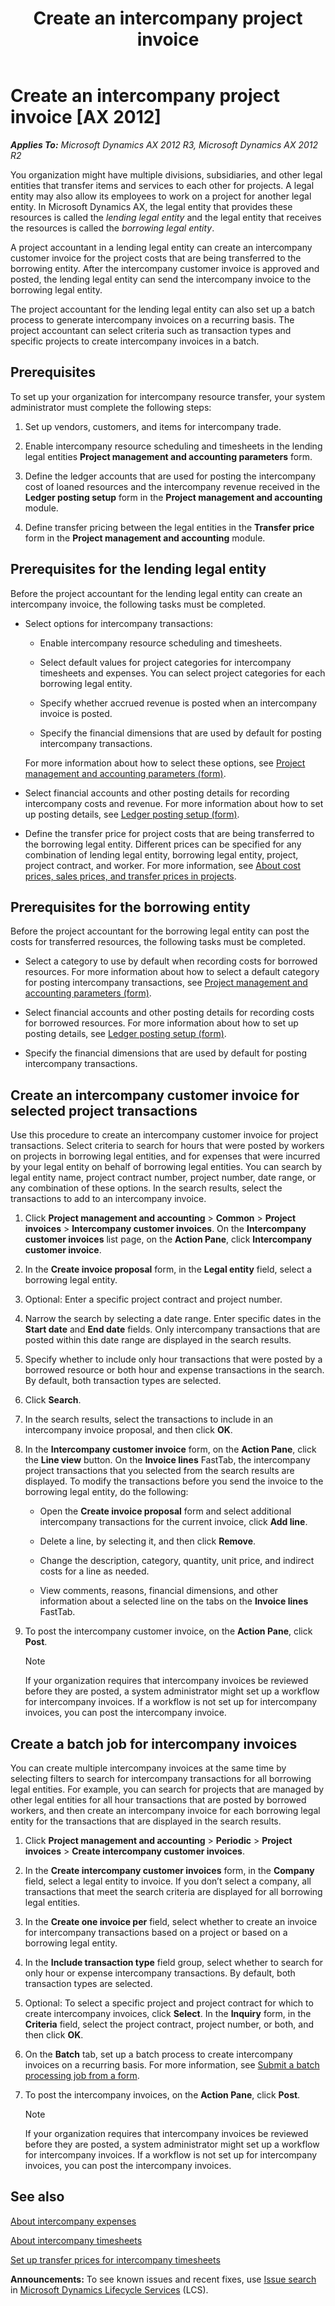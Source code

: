 ﻿---
title: Create an intercompany project invoice
TOCTitle: Create an intercompany project invoice
ms:assetid: 73987788-75b0-4484-8da4-1fed94fb73de
ms:mtpsurl: https://technet.microsoft.com/en-us/library/Dn528662(v=AX.60)
ms:contentKeyID: 59636747
ms.date: 11/14/2014
mtps_version: v=AX.60
f1_keywords:
- intercompany
- project invoice
- borrowed resource
- Forms.ProjIntercompanyInvoice
- MsDynAx060.Forms.ProjIntercompanyInvoice
- Forms.ProjIntercompanyTransactionSelection
---

# Create an intercompany project invoice [AX 2012]


_**Applies To:** Microsoft Dynamics AX 2012 R3, Microsoft Dynamics AX 2012 R2_

You organization might have multiple divisions, subsidiaries, and other legal entities that transfer items and services to each other for projects. A legal entity may also allow its employees to work on a project for another legal entity. In Microsoft Dynamics AX, the legal entity that provides these resources is called the *lending legal entity* and the legal entity that receives the resources is called the *borrowing legal entity*.

A project accountant in a lending legal entity can create an intercompany customer invoice for the project costs that are being transferred to the borrowing entity. After the intercompany customer invoice is approved and posted, the lending legal entity can send the intercompany invoice to the borrowing legal entity.

The project accountant for the lending legal entity can also set up a batch process to generate intercompany invoices on a recurring basis. The project accountant can select criteria such as transaction types and specific projects to create intercompany invoices in a batch.

## Prerequisites

To set up your organization for intercompany resource transfer, your system administrator must complete the following steps:

1.  Set up vendors, customers, and items for intercompany trade.

2.  Enable intercompany resource scheduling and timesheets in the lending legal entities **Project management and accounting parameters** form.

3.  Define the ledger accounts that are used for posting the intercompany cost of loaned resources and the intercompany revenue received in the **Ledger posting setup** form in the **Project management and accounting** module.

4.  Define transfer pricing between the legal entities in the **Transfer price** form in the **Project management and accounting** module.

## Prerequisites for the lending legal entity

Before the project accountant for the lending legal entity can create an intercompany invoice, the following tasks must be completed.

  - Select options for intercompany transactions:
    
      - Enable intercompany resource scheduling and timesheets.
    
      - Select default values for project categories for intercompany timesheets and expenses. You can select project categories for each borrowing legal entity.
    
      - Specify whether accrued revenue is posted when an intercompany invoice is posted.
    
      - Specify the financial dimensions that are used by default for posting intercompany transactions.
    
    For more information about how to select these options, see [Project management and accounting parameters (form)](https://technet.microsoft.com/en-us/library/aa599440\(v=ax.60\)).

  - Select financial accounts and other posting details for recording intercompany costs and revenue. For more information about how to set up posting details, see [Ledger posting setup (form)](https://technet.microsoft.com/en-us/library/aa599270\(v=ax.60\)).

  - Define the transfer price for project costs that are being transferred to the borrowing legal entity. Different prices can be specified for any combination of lending legal entity, borrowing legal entity, project, project contract, and worker. For more information, see [About cost prices, sales prices, and transfer prices in projects](about-cost-prices-sales-prices-and-transfer-prices-in-projects.md).

## Prerequisites for the borrowing entity

Before the project accountant for the borrowing legal entity can post the costs for transferred resources, the following tasks must be completed.

  - Select a category to use by default when recording costs for borrowed resources. For more information about how to select a default category for posting intercompany transactions, see [Project management and accounting parameters (form)](https://technet.microsoft.com/en-us/library/aa599440\(v=ax.60\)).

  - Select financial accounts and other posting details for recording costs for borrowed resources. For more information about how to set up posting details, see [Ledger posting setup (form)](https://technet.microsoft.com/en-us/library/aa599270\(v=ax.60\)).

  - Specify the financial dimensions that are used by default for posting intercompany transactions.

## Create an intercompany customer invoice for selected project transactions

Use this procedure to create an intercompany customer invoice for project transactions. Select criteria to search for hours that were posted by workers on projects in borrowing legal entities, and for expenses that were incurred by your legal entity on behalf of borrowing legal entities. You can search by legal entity name, project contract number, project number, date range, or any combination of these options. In the search results, select the transactions to add to an intercompany invoice.

1.  Click **Project management and accounting** \> **Common** \> **Project invoices** \> **Intercompany customer invoices**. On the **Intercompany customer invoices** list page, on the **Action Pane**, click **Intercompany customer invoice**.

2.  In the **Create invoice proposal** form, in the **Legal entity** field, select a borrowing legal entity.

3.  Optional: Enter a specific project contract and project number.

4.  Narrow the search by selecting a date range. Enter specific dates in the **Start date** and **End date** fields. Only intercompany transactions that are posted within this date range are displayed in the search results.

5.  Specify whether to include only hour transactions that were posted by a borrowed resource or both hour and expense transactions in the search. By default, both transaction types are selected.

6.  Click **Search**.

7.  In the search results, select the transactions to include in an intercompany invoice proposal, and then click **OK**.

8.  In the **Intercompany customer invoice** form, on the **Action Pane**, click the **Line view** button. On the **Invoice lines** FastTab, the intercompany project transactions that you selected from the search results are displayed. To modify the transactions before you send the invoice to the borrowing legal entity, do the following:
    
      - Open the **Create invoice proposal** form and select additional intercompany transactions for the current invoice, click **Add line**.
    
      - Delete a line, by selecting it, and then click **Remove**.
    
      - Change the description, category, quantity, unit price, and indirect costs for a line as needed.
    
      - View comments, reasons, financial dimensions, and other information about a selected line on the tabs on the **Invoice lines** FastTab.

9.  To post the intercompany customer invoice, on the **Action Pane**, click **Post**.
    

    > [!NOTE]
    > <P>If your organization requires that intercompany invoices be reviewed before they are posted, a system administrator might set up a workflow for intercompany invoices. If a workflow is not set up for intercompany invoices, you can post the intercompany invoice.</P>



## Create a batch job for intercompany invoices

You can create multiple intercompany invoices at the same time by selecting filters to search for intercompany transactions for all borrowing legal entities. For example, you can search for projects that are managed by other legal entities for all hour transactions that are posted by borrowed workers, and then create an intercompany invoice for each borrowing legal entity for the transactions that are displayed in the search results.

1.  Click **Project management and accounting** \> **Periodic** \> **Project invoices** \> **Create intercompany customer invoices**.

2.  In the **Create intercompany customer invoices** form, in the **Company** field, select a legal entity to invoice. If you don’t select a company, all transactions that meet the search criteria are displayed for all borrowing legal entities.

3.  In the **Create one invoice per** field, select whether to create an invoice for intercompany transactions based on a project or based on a borrowing legal entity.

4.  In the **Include transaction type** field group, select whether to search for only hour or expense intercompany transactions. By default, both transaction types are selected.

5.  Optional: To select a specific project and project contract for which to create intercompany invoices, click **Select**. In the **Inquiry** form, in the **Criteria** field, select the project contract, project number, or both, and then click **OK**.

6.  On the **Batch** tab, set up a batch process to create intercompany invoices on a recurring basis. For more information, see [Submit a batch processing job from a form](submit-a-batch-processing-job-from-a-form.md).

7.  To post the intercompany invoices, on the **Action Pane**, click **Post**.
    

    > [!NOTE]
    > <P>If your organization requires that intercompany invoices be reviewed before they are posted, a system administrator might set up a workflow for intercompany invoices. If a workflow is not set up for intercompany invoices, you can post the intercompany invoices.</P>



## See also

[About intercompany expenses](about-intercompany-expenses.md)

[About intercompany timesheets](about-intercompany-timesheets.md)

[Set up transfer prices for intercompany timesheets](set-up-transfer-prices-for-intercompany-timesheets.md)

  
**Announcements:** To see known issues and recent fixes, use [Issue search](http://go.microsoft.com/fwlink/?linkid=389258) in [Microsoft Dynamics Lifecycle Services](http://go.microsoft.com/fwlink/?linkid=306505) (LCS).

